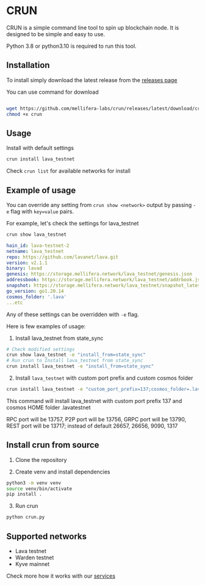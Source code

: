 # CRUN 

CRUN is a simple command line tool to spin up blockchain node. It is designed to be simple and easy to use.

Python 3.8 or python3.10 is required to run this tool. 

## Installation

To install simply download the latest release from the [releases page](https://github.com/MELLIFERA-Labs/crun/releases/tag/v0.1.0)

You can use command for download
```bash

wget https://github.com/mellifera-labs/crun/releases/latest/download/crun 
chmod +x crun  

```

## Usage

Install with default settings 

```bash
crun install lava_testnet
```
Check `crun list` for available networks for install

## Example of usage 

You can override any setting from `crun show <network>` output by passing `-e` flag with `key=value` pairs. 

For example, let's check the settings for lava_testnet

```bash
crun show lava_testnet
```

```yaml
hain_id: lava-testnet-2
netname: lava_testnet
repo: https://github.com/lavanet/lava.git
version: v2.1.1
binary: lavad
genesis: https://storage.mellifera.network/lava_testnet/genesis.json
addressbook: https://storage.mellifera.network/lava_testnet/addrbook.json
snapshot: https://storage.mellifera.network/lava_testnet/snapshot_latest.tar.lz4
go_version: go1.20.14
cosmos_folder: '.lava'
...etc
```
Any of these settings can be overridden with `-e` flag. 

Here is few examples of usage:

1. Install lava_testnet from state_sync

```bash
# Check modified settings 
crun show lava_testnet -e "install_from=state_sync"
# Run crun to Install lava_testnet from state_sync
crun install lava_testnet -e "install_from=state_sync"
```

2. Install `lava_testnet` with custom port prefix and custom cosmos folder

```bash
crun install lava_testnet -e "custom_port_prefix=137;cosmos_folder=.lavatestnet"
```
This command will install lava_testnet with custom port prefix 137 and cosmos HOME folder .lavatestnet

RPC port will be 13757, P2P port will be 13756, GRPC port will be 13790, REST port will be 13717; instead of default 26657, 26656, 9090, 1317


## Install crun from source

1. Clone the repository

2. Create venv and install dependencies

```bash
python3 -m venv venv
source venv/bin/activate
pip install .
```
3. Run crun

```bash
python crun.py
```

## Supported networks

- Lava testnet 
- Warden testnet
- Kyve mainnet


Check more how it works with our [services](https://services.mellifera.network/)


